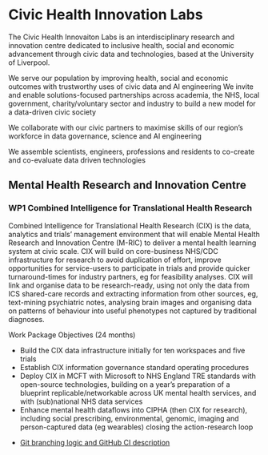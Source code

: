 # Civic Health Innovation Labs
The Civic Health Innovaiton Labs is an interdisciplinary research and innovation centre dedicated to inclusive health, social and economic advancement through civic data and technologies, based at the University of Liverpool.

We serve our population by improving health, social and economic outcomes with trustworthy uses of civic data and AI engineering
We invite and enable solutions-focused partnerships across academia, the NHS, local government, charity/voluntary sector and industry to build a new model for a data-driven civic society

We collaborate with our civic partners to maximise skills of our region’s workforce in data governance, science and AI engineering

We assemble scientists, engineers, professions and residents to co-create and co-evaluate data driven technologies

## Mental Health Research and Innovation Centre
### WP1 Combined Intelligence for Translational Health Research 
Combined Intelligence for Translational Health Research (CIX) is the data, analytics and trials’ management environment that will enable Mental Health Research and Innovation Centre (M-RIC) to deliver a mental health learning system at civic scale. CIX will build on core-business NHS/CDC infrastructure for research to avoid duplication of effort, improve opportunities for service-users to participate in trials and provide quicker turnaround-times for industry partners, eg for feasibility analyses. CIX will link and organise data to be research-ready, using not only the data from ICS shared-care records and extracting information from other sources, eg, text-mining psychiatric notes, analysing brain images and organising data on patterns of behaviour into useful phenotypes not captured by traditional diagnoses. 

Work Package Objectives (24 months)
* Build the CIX data infrastructure initially for ten workspaces and five trials
* Establish CIX information governance standard operating procedures
* Deploy CIX in MCFT with Microsoft to NHS England TRE standards with open-source technologies, building on a year’s preparation of a blueprint replicable/networkable across UK mental health services, and with (sub)national NHS data services
* Enhance mental health dataflows into CIPHA (then CIX for research), including social prescribing, environmental, genomic, imaging and person-captured data (eg wearables) closing the action-research loop

 - [Git branching logic and GitHub CI description](https://github.com/M-RIC-TRE/mvp-docs/wiki/Branching-strategy-and-CI)
 
